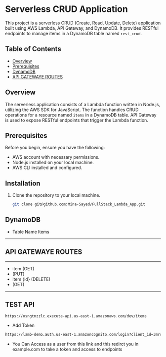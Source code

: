 # Serverless CRUD Application

This project is a serverless CRUD (Create, Read, Update, Delete) application built using AWS Lambda, API Gateway, and DynamoDB. It provides RESTful endpoints to manage items in a DynamoDB table named `rest_crud`.

## Table of Contents

- [Overview](#overview)
- [Prerequisites](#prerequisites)
- [DynamoDB](#DynamoDB)
- [API GATEWAYE ROUTES](#apigateway)


## Overview

The serverless application consists of a Lambda function written in Node.js, utilizing the AWS SDK for JavaScript. The function handles CRUD operations for a resource named `items` in a DynamoDB table. API Gateway is used to expose RESTful endpoints that trigger the Lambda function.

## Prerequisites

Before you begin, ensure you have the following:

- AWS account with necessary permissions.
- Node.js installed on your local machine.
- AWS CLI installed and configured.

## Installation

1. Clone the repository to your local machine.

   ```bash
   git clone git@github.com:Mina-Sayed/FullStack_Lambda_App.git
   ```
   
 ## DynamoDB
 
 - Table Name Items 
 ---

## API GATEWAYE ROUTES
---
- item (GET)
- (PUT)
- item {id} (DELETE)
- (GET)
---

## TEST API 

``` bash
https://osngtnzzlc.execute-api.us-east-1.amazonaws.com/dev/items
```

- Add Token 
```bash
https://lamb-demo.auth.us-east-1.amazoncognito.com/login?client_id=3mrr9e461ccd056ov9jupnj1kv&response_type=token&scope=email+openid+phone&redirect_uri=https%3A%2F%2Fexample.com%2Fcallback
```
- You Can Access as a user from this link and this redirct you in example.com to take a token and access to endpoints 

